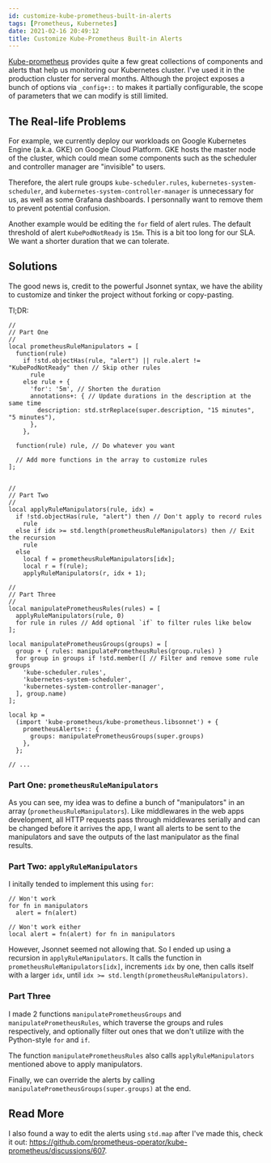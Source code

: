 ```yaml
---
id: customize-kube-prometheus-built-in-alerts
tags: [Prometheus, Kubernetes]
date: 2021-02-16 20:49:12
title: Customize Kube-Prometheus Built-in Alerts
---
```


[Kube-prometheus](https://github.com/prometheus-operator/kube-prometheus) provides quite a few great collections of components and alerts that help us monitoring our Kubernetes cluster. I've used it in the production cluster for serveral months. Although the project exposes a bunch of options via `_config+::` to makes it partially configurable, the scope of parameters that we can modify is still limited.

<!--more-->

## The Real-life Problems

For example, we currently deploy our workloads on Google Kubernetes Engine (a.k.a. GKE) on Google Cloud Platform. GKE hosts the master node of the cluster, which could mean some components such as the scheduler and controller manager are "invisible" to users.

Therefore, the alert rule groups `kube-scheduler.rules`, `kubernetes-system-scheduler`, and `kubernetes-system-controller-manager` is unnecessary for us, as well as some Grafana dashboards. I personnally want to remove them to prevent potential confusion.

Another example would be editing the `for` field of alert rules. The default threshold of alert `KubePodNotReady` is `15m`. This is a bit too long for our SLA. We want a shorter duration that we can tolerate.

## Solutions

The good news is, credit to the powerful Jsonnet syntax, we have the ability to customize and tinker the project without forking or copy-pasting.

Tl;DR:

```jsonnet
//
// Part One
//
local prometheusRuleManipulators = [
  function(rule)
    if !std.objectHas(rule, "alert") || rule.alert != "KubePodNotReady" then // Skip other rules
      rule
    else rule + {
      'for': '5m', // Shorten the duration
      annotations+: { // Update durations in the description at the same time
        description: std.strReplace(super.description, "15 minutes", "5 minutes"),
      },
    },

  function(rule) rule, // Do whatever you want

  // Add more functions in the array to customize rules
];


//
// Part Two
//
local applyRuleManipulators(rule, idx) =
  if !std.objectHas(rule, "alert") then // Don't apply to record rules
    rule
  else if idx >= std.length(prometheusRuleManipulators) then // Exit the recursion
    rule
  else
    local f = prometheusRuleManipulators[idx];
    local r = f(rule);
    applyRuleManipulators(r, idx + 1);

//
// Part Three
//
local manipulatePrometheusRules(rules) = [
  applyRuleManipulators(rule, 0)
  for rule in rules // Add optional `if` to filter rules like below
];

local manipulatePrometheusGroups(groups) = [
  group + { rules: manipulatePrometheusRules(group.rules) }
  for group in groups if !std.member([ // Filter and remove some rule groups
    'kube-scheduler.rules',
    'kubernetes-system-scheduler',
    'kubernetes-system-controller-manager',
  ], group.name)
];

local kp =
  (import 'kube-prometheus/kube-prometheus.libsonnet') + {
    prometheusAlerts+:: {
      groups: manipulatePrometheusGroups(super.groups)
    },
  };

// ...
```

### Part One: `prometheusRuleManipulators`

As you can see, my idea was to define a bunch of "manipulators" in an array (`prometheusRuleManipulators`). Like middlewares in the web apps development, all HTTP requests pass through middlewares serially and can be changed before it arrives the app, I want all alerts to be sent to the manipulators and save the outputs of the last manipulator as the final results.

### Part Two: `applyRuleManipulators`

I initally tended to implement this using `for`:

```jsonnet
// Won't work
for fn in manipulators
  alert = fn(alert)

// Won't work either
local alert = fn(alert) for fn in manipulators
```

However, Jsonnet seemed not allowing that. So I ended up using a recursion in `applyRuleManipulators`. It calls the function in `prometheusRuleManipulators[idx]`, increments `idx` by one, then calls itself with a larger `idx`, until `idx >= std.length(prometheusRuleManipulators)`.

### Part Three

I made 2 functions `manipulatePrometheusGroups` and `manipulatePrometheusRules`, which traverse the groups and rules respectively, and optionally filter out ones that we don't utilize with the Python-style `for` and `if`.

The function `manipulatePrometheusRules` also calls `applyRuleManipulators` mentioned above to apply manipulators.

Finally, we can override the alerts by calling `manipulatePrometheusGroups(super.groups)` at the end.

## Read More

I also found a way to edit the alerts using `std.map` after I've made this, check it out: <https://github.com/prometheus-operator/kube-prometheus/discussions/607>.
